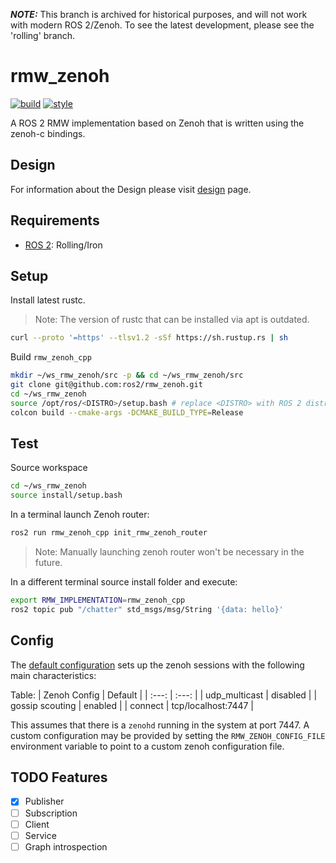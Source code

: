 **_NOTE:_** This branch is archived for historical purposes, and will not work with modern ROS 2/Zenoh.
To see the latest development, please see the 'rolling' branch.

# rmw_zenoh

[![build](https://github.com/ros2/rmw_zenoh/actions/workflows/build.yaml/badge.svg)](https://github.com/ros2/rmw_zenoh/actions/workflows/build.yaml)
[![style](https://github.com/ros2/rmw_zenoh/actions/workflows/style.yaml/badge.svg)](https://github.com/ros2/rmw_zenoh/actions/workflows/style.yaml)

A ROS 2 RMW implementation based on Zenoh that is written using the zenoh-c bindings.

## Design

For information about the Design please visit [design](docs/design.md) page.

## Requirements
- [ROS 2](https://docs.ros.org): Rolling/Iron


## Setup

Install latest rustc.
> Note: The version of rustc that can be installed via apt is outdated.
```bash
curl --proto '=https' --tlsv1.2 -sSf https://sh.rustup.rs | sh
```

Build `rmw_zenoh_cpp`

```bash
mkdir ~/ws_rmw_zenoh/src -p && cd ~/ws_rmw_zenoh/src
git clone git@github.com:ros2/rmw_zenoh.git
cd ~/ws_rmw_zenoh
source /opt/ros/<DISTRO>/setup.bash # replace <DISTRO> with ROS 2 distro of choice
colcon build --cmake-args -DCMAKE_BUILD_TYPE=Release

```

## Test

Source workspace
```bash
cd ~/ws_rmw_zenoh
source install/setup.bash
```

In a terminal launch Zenoh router:
```bash
ros2 run rmw_zenoh_cpp init_rmw_zenoh_router
```
> Note: Manually launching zenoh router won't be necessary in the future.

In a different terminal source install folder and execute:

```bash
export RMW_IMPLEMENTATION=rmw_zenoh_cpp
ros2 topic pub "/chatter" std_msgs/msg/String '{data: hello}'
```

## Config
The [default configuration](rmw_zenoh_cpp/config/DEFAULT_RMW_ZENOH_SESSION_CONFIG.json5) sets up the zenoh sessions with the following main characteristics:

Table:
| Zenoh Config | Default |
| :---:   | :---: |
| udp_multicast | disabled |
| gossip scouting | enabled |
| connect | tcp/localhost:7447 |

This assumes that there is a `zenohd` running in the system at port 7447.
A custom configuration may be provided by setting the `RMW_ZENOH_CONFIG_FILE` environment variable to point to a custom zenoh configuration file.


## TODO Features
- [x] Publisher
- [ ] Subscription
- [ ] Client
- [ ] Service
- [ ] Graph introspection

